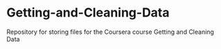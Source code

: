 Getting-and-Cleaning-Data
=========================

Repository for storing files for the Coursera course Getting and Cleaning Data
